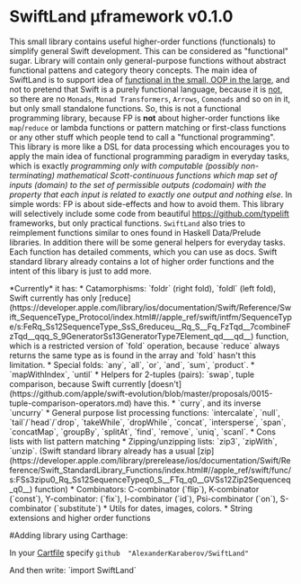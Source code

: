 # SwiftLand µframework v0.1.0

This small library contains useful higher-order functions (functionals) to simplify general Swift development. This can be considered as "functional" sugar. Library will contain only general-purpose functions without abstract functional pattens and category theory concepts. The main idea of SwiftLand is to support idea of [functional in the small, OOP in the large](http://www.johndcook.com/blog/2009/03/23/functional-in-the-small-oo-in-the-large/), and not to pretend that Swift is a purely functional language, because it is [not](https://en.wikipedia.org/wiki/Referential_transparency), so there are no `Monads`, `Monad Transformers`, `Arrows`, `Comonads` and so on in it, but only small standalone functions. So, this is not a functional programming library, because FP is **not** about higher-order functions like `map`/`reduce` or lambda functions or pattern matching or first-class functions or any other stuff which people tend to call a "functional programming". This library is more like a DSL for data processing which encourages you to apply the main idea of functional programming paradigm in everyday tasks, which is exactly *programming only with computable (possibly non-terminating) mathematical Scott-continuous functions which map set of inputs (domain) to the set of permissible outputs (codomain) with the property that each input is related to exactly one output and nothing else*. In simple words: FP is about side-effects and how to avoid them.
This library will selectively include some code from beautiful https://github.com/typelift frameworks, but only practical functions. `SwiftLand` also tries to reimplement functions similar to ones found in Haskell Data/Prelude libraries. In addition there will be some general helpers for everyday tasks. Each function has detailed comments, which you can use as docs. Swift standard library already contains a lot of higher order functions and the intent of this libary is just to add more.
<p>  *Currently* it has:
* Catamorphisms: `foldr` (right fold), `foldl` (left fold), Swift currently has only [reduce](https://developer.apple.com/library/ios/documentation/Swift/Reference/Swift_SequenceType_Protocol/index.html#//apple_ref/swift/intfm/SequenceType/s:FeRq_Ss12SequenceType_SsS_6reduceu__Rq_S__Fq_FzTqd__7combineFzTqd__qqq_S_9GeneratorSs13GeneratorType7Element_qd___qd__) function, which is a restricted version of `fold` operation, because `reduce` always returns the same type as is found in the array and `fold` hasn't this limitation.
* Special folds: `any`, `all`, `or`, `and`, `sum`, `product`.
* `mapWithIndex`, `until`
* Helpers for 2-tuples (pairs): `swap`, tuple comparison, because Swift currently [doesn't](https://github.com/apple/swift-evolution/blob/master/proposals/0015-tuple-comparison-operators.md) have this.
* `curry`, and its inverse `uncurry`
* General purpose list processing functions: `intercalate`, `null`, `tail`/`head`/`drop`, `takeWhile`, `dropWhile`, `concat`, `intersperse`, `span`, `concatMap`, `groupBy`, `splitAt`, `find`, `remove`, `uniq`, `scanl`.
* Cons lists with list pattern matching
* Zipping/unzipping lists: `zip3`, `zipWith`, `unzip`. (Swift standard library already has a usual [zip](https://developer.apple.com/library/prerelease/ios/documentation/Swift/Reference/Swift_StandardLibrary_Functions/index.html#//apple_ref/swift/func/s:FSs3zipu0_Rq_Ss12SequenceTypeq0_S__FTq_q0__GVSs12Zip2Sequenceq_q0__) function)
* Combinators:  C-combinator (`flip`), K-combinator (`const`), Y-combinator: (`fix`), I-combinator (`id`), Psi-combinator (`on`), S-combinator (`substitute`) 
* Utils for dates, images, colors.
* String extensions and higher order functions

#Adding library using Carthage:

In your [Cartfile](https://github.com/Carthage/Carthage#adding-frameworks-to-an-application) specify `github  "AlexanderKaraberov/SwiftLand"`
<p>And then write: `import SwiftLand`
